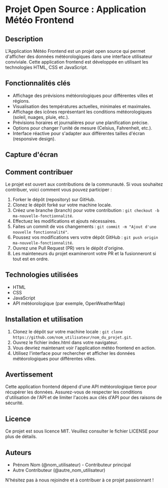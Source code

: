 # Projet Open Source : Application Météo Frontend

## Description

L'Application Météo Frontend est un projet open source qui permet d'afficher des données météorologiques dans une interface utilisateur conviviale. Cette application frontend est développée en utilisant les technologies HTML, CSS et JavaScript.

## Fonctionnalités clés

- Affichage des prévisions météorologiques pour différentes villes et régions.
- Visualisation des températures actuelles, minimales et maximales.
- Affichage des icônes représentant les conditions météorologiques (soleil, nuages, pluie, etc.).
- Prévisions horaires et journalières pour une planification précise.
- Options pour changer l'unité de mesure (Celsius, Fahrenheit, etc.).
- Interface réactive pour s'adapter aux différentes tailles d'écran (responsive design).

## Capture d'écran

## Comment contribuer

Le projet est ouvert aux contributions de la communauté. Si vous souhaitez contribuer, voici comment vous pouvez participer :

1. Forker le dépôt (repository) sur GitHub.
2. Clonez le dépôt forké sur votre machine locale.
3. Créez une branche (branch) pour votre contribution : `git checkout -b ma-nouvelle-fonctionnalité`.
4. Effectuez les modifications et ajouts nécessaires.
5. Faites un commit de vos changements : `git commit -m "Ajout d'une nouvelle fonctionnalité"`.
6. Poussez vos modifications vers votre dépôt GitHub : `git push origin ma-nouvelle-fonctionnalité`.
7. Ouvrez une Pull Request (PR) vers le dépôt d'origine.
8. Les mainteneurs du projet examineront votre PR et la fusionneront si tout est en ordre.

## Technologies utilisées

- HTML
- CSS
- JavaScript
- API météorologique (par exemple, OpenWeatherMap)

## Installation et utilisation

1. Clonez le dépôt sur votre machine locale : `git clone https://github.com/nom_utilisateur/nom_du_projet.git`.
2. Ouvrez le fichier index.html dans votre navigateur.
3. Vous devriez maintenant voir l'application météo frontend en action.
4. Utilisez l'interface pour rechercher et afficher les données météorologiques pour différentes villes.

## Avertissement

Cette application frontend dépend d'une API météorologique tierce pour récupérer les données. Assurez-vous de respecter les conditions d'utilisation de l'API et de limiter l'accès aux clés d'API pour des raisons de sécurité.

## Licence

Ce projet est sous licence MIT. Veuillez consulter le fichier LICENSE pour plus de détails.

## Auteurs

- Prénom Nom (@nom_utilisateur) - Contributeur principal
- Autre Contributeur (@autre_nom_utilisateur)

N'hésitez pas à nous rejoindre et à contribuer à ce projet passionnant !
